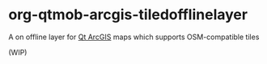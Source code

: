 # org-qtmob-arcgis-tiledofflinelayer
A on offline layer for [Qt ArcGIS](https://developers.arcgis.com/qt/) maps which supports OSM-compatible tiles

(WIP)
